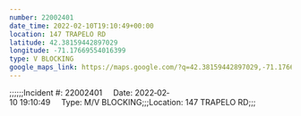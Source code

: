 ```yaml
---
number: 22002401
date_time: 2022-02-10T19:10:49+00:00
location: 147 TRAPELO RD
latitude: 42.38159442897029
longitude: -71.17669554016399
type: V BLOCKING
google_maps_link: https://maps.google.com/?q=42.38159442897029,-71.17669554016399
---
```


;;;;;;Incident #: 22002401     Date: 2022‐02‐10 19:10:49     Type: M/V BLOCKING;;;Location: 147 TRAPELO RD;;;
